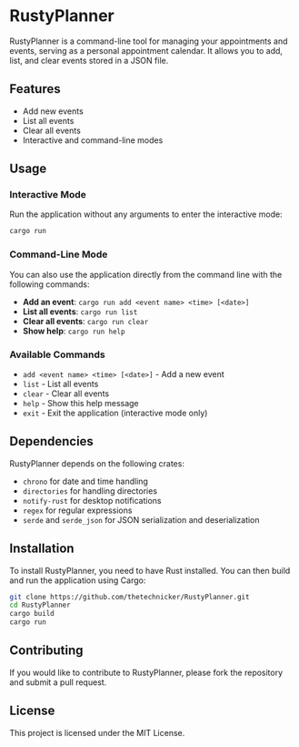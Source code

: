 # RustyPlanner

RustyPlanner is a command-line tool for managing your appointments and events, serving as a personal appointment calendar. It allows you to add, list, and clear events stored in a JSON file.

## Features

- Add new events
- List all events
- Clear all events
- Interactive and command-line modes

## Usage

### Interactive Mode

Run the application without any arguments to enter the interactive mode:

```sh
cargo run
```

### Command-Line Mode

You can also use the application directly from the command line with the following commands:

- **Add an event**: `cargo run add <event name> <time> [<date>]`
- **List all events**: `cargo run list`
- **Clear all events**: `cargo run clear`
- **Show help**: `cargo run help`

### Available Commands

- `add <event name> <time> [<date>]` - Add a new event
- `list` - List all events
- `clear` - Clear all events
- `help` - Show this help message
- `exit` - Exit the application (interactive mode only)

## Dependencies

RustyPlanner depends on the following crates:

- `chrono` for date and time handling
- `directories` for handling directories
- `notify-rust` for desktop notifications
- `regex` for regular expressions
- `serde` and `serde_json` for JSON serialization and deserialization

## Installation

To install RustyPlanner, you need to have Rust installed. You can then build and run the application using Cargo:

```sh
git clone https://github.com/thetechnicker/RustyPlanner.git
cd RustyPlanner
cargo build
cargo run
```

## Contributing

If you would like to contribute to RustyPlanner, please fork the repository and submit a pull request.

## License

This project is licensed under the MIT License.
